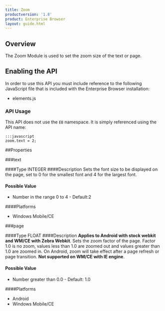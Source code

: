 ```yaml
---
title: Zoom
productversion: '1.8'
product: Enterprise Browser
layout: guide.html
---
```


## Overview
The Zoom Module is used to set the zoom size of the text or page.

## Enabling the API
In order to use this API you must include reference to the following JavaScript file that is included with the Enterprise Browser installation:

* elements.js 

### API Usage
This API does not use the `EB` namespace. It is simply referenced using the API name:

	:::javascript
	zoom.text = 2;


##Properties

###text

####Type
<span class='text-info'>INTEGER</span> 
####Description
Sets the font size to be displayed on the page, set to 0 for the smallest font and 4 for the largest font.

#### Possible Value

* Number in the range 0 to 4 - Default:2

####Platforms

* Windows Mobile/CE

###page

####Type
<span class='text-info'>FLOAT</span> 
####Description
**Applies to Android with stock webkit and WM/CE with Zebra Webkit**. Sets the zoom factor of the page. Factor 1.0 is no zoom, values less than 1.0 are zoomed out and values greater than 1.0 are zoomed in. On Android, zoom will take effect after a page refresh or page transition. **Not supported on WM/CE with IE engine**. 

#### Possible Value

* Number greater than 0.0 - Default: 1.0

####Platforms

* Android
* Windows Mobile/CE



